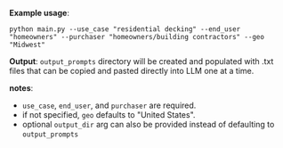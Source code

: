 **Example usage**:

`python main.py --use_case "residential decking" --end_user "homeowners" --purchaser "homeowners/building contractors" --geo "Midwest"`

**Output**: `output_prompts` directory will be created and populated with .txt files that can be copied and pasted directly into LLM one at a time.
 

**notes**:
- `use_case`, `end_user`, and `purchaser` are required. 
- if not specified, `geo` defaults to "United States".
- optional `output_dir` arg can also be provided instead of defaulting to `output_prompts`
